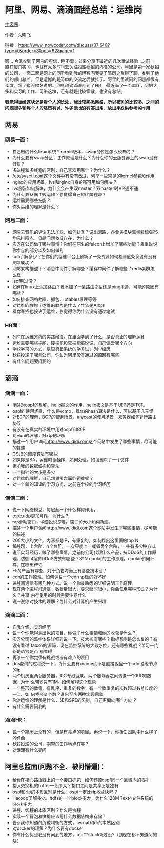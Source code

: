# 阿里、网易、滴滴面经总结：运维岗

[牛客网][0]


作者：朱晓飞

链接：[https://www. nowcoder.com/discuss/37 940?type=0&order=3&pos=62&page=1][2]

嗯... 今晚收到了网易的短信，睡不着，过来分享下最近的几次面试经验...之前一直在厦门实习，也没有太多时间去关注投递秋招的内推的公司，阿里是第一家秋招的公司，一面二面是网上的同学看到我的博客问我要了简历之后聊了聊，推到了他们的部门总监，但是遗憾的是简单的交流之后就挂了。阿里的面试问的问题都很有深度，跪了也没啥好说的。网易和滴滴都走到了HR， 最近面了一面美团，问的大多和实习的工作、网络这块，还有就是比较零散，也没有总结。

**我觉得面经这块还是看个人的长处，我比较熟悉网络，所以被问的比较多。之间的问题很多和每个人的经历有关，许多我也没有答出来，放出来仅供参考的作用**

## 网易

### 网易一面：

* 自己用的什么linux系统？kernel版本，swap分区是怎么设置的？
* 为什么要有swap分区，工作原理是什么？为什么你的云服务器上的swap没有开启？
* 多进程和多线程的区别，自己喜欢用哪个？为什么？
* /etc/sysctl.conf这个文件中有没有改过，列举一些常见的kernel参数和作用
* nginx的应用场景，lvs和nginx自身的高可用如何解决？
* lvs脑裂如何解决，为什么会产生双master？双master时VIP通不通
* 为什么要从网工转运维？你觉得自己的优势在哪？
* 运维需要哪些技能？
* 你对运维的理解是什么？

### 网易二面：

* 网易云音乐的评论无法加载，如何排查？说出思路，各业务模块监控指标QPS均无抖降点，但是问题依旧存在，为什么？
* 实习在公司做了哪些事情？你们在原生的falcon上增加了哪些功能？着重说说你参与的部分以及如何做的
* cdn了解多少？在你们的运维平台上刷新了一条资源如何检测这条资源有没有刷新成功？
* 网站架构描述下？消息中间件了解哪些？缓存中间件了解哪些？redis集群怎么做
* lsof用过没？
* 如何在linux上添加路由？我添加了一条路由之后还是ping不通，可能的原因有哪些？
* 如何排查网络故障、抓包、iptables原理等等
* 对运维的理解？运维的趋势是什么？什么是AIops
* 看你春招也投递了运维，你觉得你为什么没有通过笔试

### HR面：

* 列举在运维方向的实践经验，在里面学到了什么，是否真正的理解运维
* 运维需要哪些技能，硬技能和软技能都说说，自己偏爱哪个方向
* 学校学习的方式，是否真正系统的学习过，列举经历
* 秋招投递了哪些公司，你认为阿里没有通过的原因有哪些
* 有什么问题要问我的

## 滴滴

### 滴滴一面：

* 阐述对ospf的理解。hello报文的作用，hello报文是基于UDP还是TCP。
* ospf的使用场景，什么是ecmp，具体的hash算法是什么，可以基于几元组
* 对BGP的理解，BGP的使用场景，anycast的使用场景，服务器如何运行路由协议
* 有没有在真实的环境中用过ospf和BGP
* 对vlan的理解，对stp的理解
* 描述一个用户访问[http://www. didi.com][3]这个网站中发生了哪些事情，尽可能的描述
* GSLB的调度算法有哪些
* 如果你是SA，运维时误操作，如何处理。如误删除了一个文件
* 担心我的数据结构和算法
* 一个指针的大小是多少
* 对运维的理解，自己想做哪方面的运维呢？
* 对一个新的知识的学习方式，之前在学校的学习经历

### 滴滴二面：

* 说一下网络模型，每层起一个什么样的作用。
* tcp比udp更加可靠，为什么？
* tcp滑动窗口，详细说说原理，窗口的大小如何确定。
* 描述一个用户访问[http://www. didi.com][3]这个网站中发生了哪些事情，尽可能的描述
* 20G大小的文件，内容都是IP，有重复的。如何找出这里面的top N
* 编程题，上台阶，n个台阶，一次只能上一或者两个台阶，一共有多少种方式
* 说下实习经历，做了哪些事情，之前的公司代理什么产品，抗DDoS的工作原理，防御 4层的DDoS方式有哪些？SYN cookie的工作原理，cookie如何计算，在哪里传递
* F5的产品有哪些，对于负载均衡上有哪些技术点？
* cdn的工作原理。如何评估一个cdn sp做的好不好
* 进程间通信有哪几种方式，说一个你最熟悉的详细说明工作原理
* 现在两个进程间通信，数据量很大，要求延时很小，你会使用哪种形式？为什么？共享 内存使用的时候需要注意什么
* 说一说你对技术的理解？为什么对计算机产生兴趣

### 滴滴三面：

* 自我介绍，实习经历
* 说一个你觉得最出色的项目，你做了什么事情和你的收获是什么？
* 实习公司的监控体系详细的说一下，技术栈有哪些？指标预测是怎么做的？有没有看过 falcon的源码，现在监控系统的大致水位，还有哪些挑战？学习一门新的语言是否 有障碍
* 再说一个你觉得有挑战或者有难点的项目
* dns查询的过程说一下，为什么要有cname而不是直接返回一个cdn 边缘节点的ip
* 两个机房里两台服务器，10G专线互联。两个服务器之间传送一个10G的数据，为什 么带宽只有1M。如何解释这个现象
* 一个整形的数组，有乱序、重复的数字。有一个数重复的次数超过数组长度的一半，如 何找出这个数？说出至少两种实现思路
* 你对运维的理解是什么，SE和SRE的区别，自己更偏向哪个方向？
* 有什么需要问我的

### 滴滴HR：

* 说一个简历上没有的、但是有亮点的项目。再说一个，你担任团队中什么样子的角色
* 秋招投递的公司，期望的工作地点在哪？
* 对滴滴有什么疑问

## 阿里总监面(问题不全、被问懵逼)：

* 给你在核心路由器上的一个接口抓包，如何还原ospf同一个区域内的拓扑
* 接入交换机的buffer一般多大？接口之间是共享还是独有
* ospf和rip的本质区别是什么，ospf一定比rip收敛快吗？
* Hadoop了解多少。hdfs的一个block多大，为什么128M？ext4文件系统的block多大
* 进程、线程的本质区别？什么是协程
* 实现一个冒泡和快排应该用什么数据结构来存储？
* 告诉我你知道的负载均衡的方式，lvs nat和dr的本质区别
* 对docker的理解？为什么要有docker
* 你有什么优点我没有问到的地方，tcp **stuck听过没?（到现在都不知道问的啥）

[0]: https://www.zhihu.com/people/niu-ke-wang-53
[1]: https://www.zhihu.com/question/48510028/answer/111228381
[2]: http://link.zhihu.com/?target=https%3A//www.nowcoder.com/discuss/37940%3Ftype%3D0%26order%3D3%26pos%3D62%26page%3D1
[3]: http://link.zhihu.com/?target=http%3A//www.didi.com